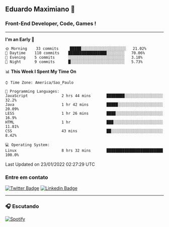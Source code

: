 ## Eduardo Maximiano 👋

### Front-End Developer, Code, Games !

---

<!--START_SECTION:waka-->
**I'm an Early 🐤** 

```text
🌞 Morning    33 commits     █████░░░░░░░░░░░░░░░░░░░░   21.02% 
🌆 Daytime    110 commits    █████████████████░░░░░░░░   70.06% 
🌃 Evening    5 commits      ░░░░░░░░░░░░░░░░░░░░░░░░░   3.18% 
🌙 Night      9 commits      █░░░░░░░░░░░░░░░░░░░░░░░░   5.73%

```


📊 **This Week I Spent My Time On** 

```text
⌚︎ Time Zone: America/Sao_Paulo

💬 Programming Languages: 
JavaScript               2 hrs 44 mins       ████████░░░░░░░░░░░░░░░░░   32.2% 
Java                     1 hr 42 mins        █████░░░░░░░░░░░░░░░░░░░░   20.09% 
LESS                     1 hr 26 mins        ████░░░░░░░░░░░░░░░░░░░░░   16.9% 
HTML                     1 hr                ███░░░░░░░░░░░░░░░░░░░░░░   11.81% 
CSS                      43 mins             ██░░░░░░░░░░░░░░░░░░░░░░░   8.42%

💻 Operating System: 
Linux                    8 hrs 32 mins       █████████████████████████   100.0%

```


 Last Updated on 23/01/2022 02:27:29 UTC
<!--END_SECTION:waka-->

### Entre em contato

[![Twitter Badge](https://img.shields.io/badge/-@edmaxi-1ca0f1?style=flat-square&labelColor=1ca0f1&logo=twitter&logoColor=white&link=https://twitter.com/edmaxi)](https://twitter.com/edmaxi)
[![Linkedin Badge](https://img.shields.io/badge/-Eduardo_Maximiano-0077B5?style=flat-square&logo=Linkedin&logoColor=white&link=https://www.linkedin.com/in/maximiano-eduardo)](https://www.linkedin.com/in/maximiano-eduardo)

---

### 🎧 Escutando
[![Spotify](https://novatorem-sandy.vercel.app/api/spotify)](https://open.spotify.com/user/comgigo)
